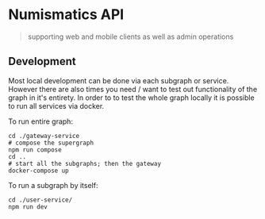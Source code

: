 # Numismatics API

> supporting web and mobile clients as well as admin operations

## Development

Most local development can be done via each subgraph or service. However there are also times you need / want to test out functionality of the graph in it's entirety. In order to to test the whole graph locally it is possible to run all services via docker.

To run entire graph:

```
cd ./gateway-service
# compose the supergraph
npm run compose
cd ..
# start all the subgraphs; then the gateway 
docker-compose up
```

To run a subgraph by itself:

```
cd ./user-service/
npm run dev
```